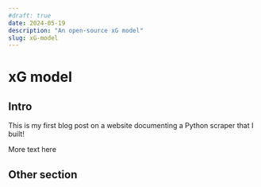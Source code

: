 ```yaml
---
#draft: true 
date: 2024-05-19
description: "An open-source xG model"
slug: xG-model
---
```


# **xG model**

## Intro

This is my first blog post on a website documenting a Python scraper that I built!

<!-- more -->

More text here

## Other section